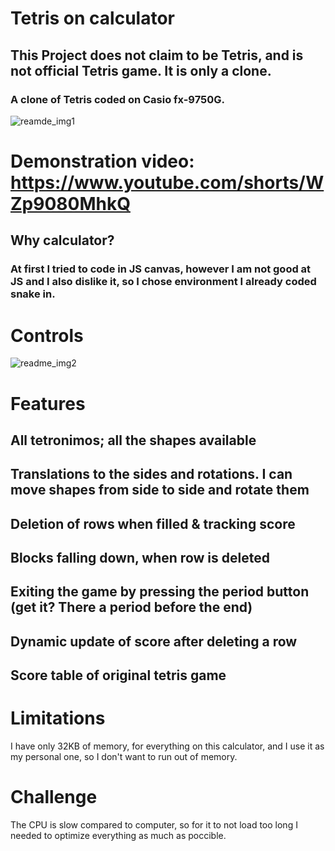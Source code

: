 # Tetris on calculator
## This Project does not claim to be Tetris, and is not official Tetris game. It is only a clone.
### A clone of Tetris coded on Casio fx-9750G.

![reamde_img1](https://github.com/user-attachments/assets/ddded2d2-efb5-4a70-a0c4-d2eb39bc6032)

# Demonstration video: https://www.youtube.com/shorts/WZp9080MhkQ

## Why calculator?
### At first I tried to code in JS canvas, however I am not good at JS and I also dislike it, so I chose environment I already coded snake in.

# Controls
![readme_img2](https://github.com/user-attachments/assets/93dfe1f3-a894-4800-95e5-f4a68a7f8894)

# Features
## All tetronimos; all the shapes available
## Translations to the sides and rotations. I can move shapes from side to side and rotate them
## Deletion of rows when filled & tracking score
## Blocks falling down, when row is deleted
## Exiting the game by pressing the period button (get it? There a period before the end)
## Dynamic update of score after deleting a row
## Score table of original tetris game

# Limitations
I have only 32KB of memory, for everything on this calculator, and I use it as my personal one, so I don't want to run out of memory.

# Challenge
The CPU is slow compared to computer, so for it to not load too long I needed to optimize everything as much as poccible.


